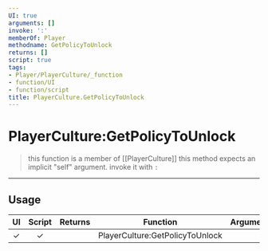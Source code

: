 ```yaml
---
UI: true
arguments: []
invoke: ':'
memberOf: Player
methodname: GetPolicyToUnlock
returns: []
script: true
tags:
- Player/PlayerCulture/_function
- function/UI
- function/script
title: PlayerCulture.GetPolicyToUnlock
---
```

# PlayerCulture:GetPolicyToUnlock
> this function is a member of [[PlayerCulture]]
> this method expects an implicit "self" argument. invoke it with `:`
-----
## Usage
|  UI | Script | Returns | Function | Arguments |
|:---:|:------:|-------:|:--------:|:---------|
|✓|✓||PlayerCulture:GetPolicyToUnlock||
